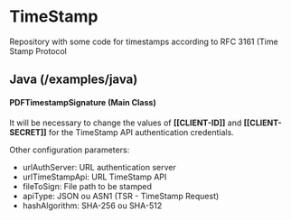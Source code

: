 # TimeStamp

Repository with some code for timestamps according to RFC 3161 (Time Stamp Protocol

## Java (/examples/java)

#### PDFTimestampSignature (Main Class)

It will be necessary to change the values ​​of **[[CLIENT-ID]]** and **[[CLIENT-SECRET]]** for the TimeStamp API authentication credentials.

Other configuration parameters:

- urlAuthServer: URL authentication server
- urlTimeStampApi: URL TimeStamp API
- fileToSign: File path to be stamped
- apiType: JSON ou ASN1 (TSR - TimeStamp Request)
- hashAlgorithm: SHA-256 ou SHA-512
